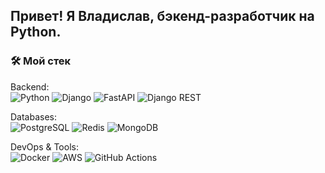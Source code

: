 ## Привет! Я Владислав, бэкенд-разработчик на Python.

### 🛠️ Мой стек

Backend:  
![Python](https://img.shields.io/badge/Python-3.10+-3776AB?logo=python&logoColor=white)
![Django](https://img.shields.io/badge/Django-092E20?logo=django&logoColor=white)
![FastAPI](https://img.shields.io/badge/FastAPI-009688?logo=fastapi&logoColor=white)
![Django REST](https://img.shields.io/badge/Django_REST-ff1709?logo=django&logoColor=white)

Databases:  
![PostgreSQL](https://img.shields.io/badge/PostgreSQL-316192?logo=postgresql&logoColor=white)
![Redis](https://img.shields.io/badge/Redis-DC382D?logo=redis&logoColor=white)
![MongoDB](https://img.shields.io/badge/MongoDB-47A248?logo=mongodb&logoColor=white)

DevOps & Tools:  
![Docker](https://img.shields.io/badge/Docker-2496ED?logo=docker&logoColor=white)
![AWS](https://img.shields.io/badge/AWS-232F3E?logo=amazon-aws&logoColor=white)
![GitHub Actions](https://img.shields.io/badge/GitHub_Actions-2088FF?logo=github-actions&logoColor=white)

<!--
**VladislavGnom/VladislavGnom** is a ✨ _special_ ✨ repository because its `README.md` (this file) appears on your GitHub profile.

Here are some ideas to get you started:

- 🔭 I’m currently working on ...
- 🌱 I’m currently learning ...
- 👯 I’m looking to collaborate on ...
- 🤔 I’m looking for help with ...
- 💬 Ask me about ...
- 📫 How to reach me: ...
- 😄 Pronouns: ...
- ⚡ Fun fact: ...
-->
